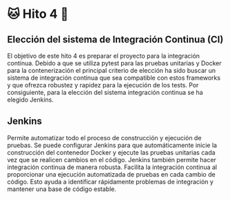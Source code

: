 # :cat: Hito 4 :dog:

## Elección del sistema de Integración Continua (CI)

El objetivo de este hito 4 es preparar el proyecto para la integración continua. Debido a que se utiliza pytest para las pruebas unitarias y Docker para la contenerización el principal criterio de elección ha sido buscar un sistema de integración continua que sea compatible con estos frameworks y que ofrezca robustez y rapidez para la ejecución de los tests. Por consiguiente, para la elección del sistema integración continua se ha elegido Jenkins.

## Jenkins

Permite automatizar todo el proceso de construcción y ejecución de pruebas. Se puede configurar Jenkins para que automáticamente inicie la construcción del contenedor Docker y ejecute las pruebas unitarias cada vez que se realicen cambios en el código. Jenkins también permite hacer integración continua de manera robusta. Facilita la integración continua al proporcionar una ejecución automatizada de pruebas en cada cambio de código. Esto ayuda a identificar rápidamente problemas de integración y mantener una base de código estable.
